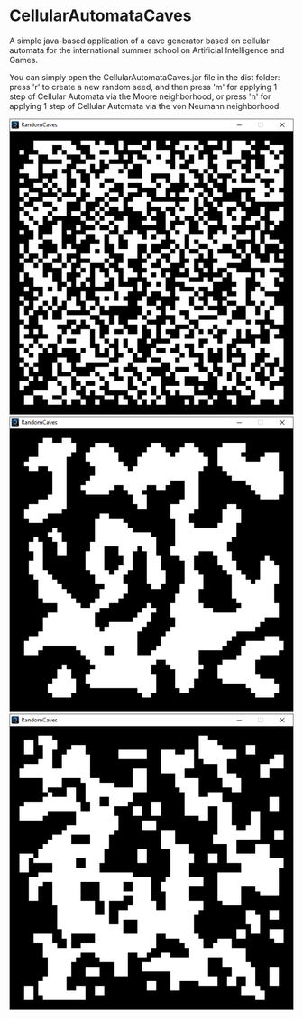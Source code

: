 # CellularAutomataCaves
A simple java-based application of a cave generator based on cellular automata for the international summer school on Artificial Intelligence and Games.

You can simply open the CellularAutomataCaves.jar file in the dist folder: press 'r' to create a new random seed, and then press 'm' for applying 1 step of Cellular Automata via the Moore neighborhood, or press 'n' for applying 1 step of Cellular Automata via the von Neumann neighborhood.

![Random Noise](/Readme_companion/rndcaves_1.png?v=4&s=100) ![Moore Neighborhood](/Readme_companion/rndcaves_2.png?v=4&s=100) ![von Neumann neighborhood](/Readme_companion/rndcaves_3.png?v=4&s=100)
